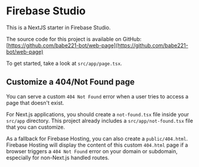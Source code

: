 # Firebase Studio

This is a NextJS starter in Firebase Studio.

The source code for this project is available on GitHub: [https://github.com/babe221-bot/web-page](https://github.com/babe221-bot/web-page)

To get started, take a look at `src/app/page.tsx`.

## Customize a 404/Not Found page

You can serve a custom `404 Not Found` error when a user tries to access a page that doesn't exist.

For Next.js applications, you should create a `not-found.tsx` file inside your `src/app` directory. This project already includes a `src/app/not-found.tsx` file that you can customize.

As a fallback for Firebase Hosting, you can also create a `public/404.html`. Firebase Hosting will display the content of this custom `404.html` page if a browser triggers a `404 Not Found` error on your domain or subdomain, especially for non-Next.js handled routes.
